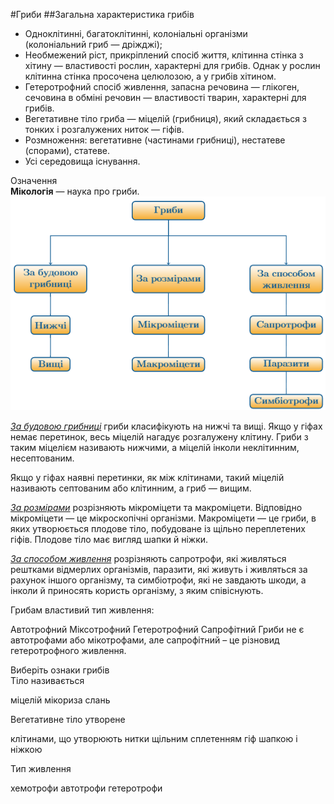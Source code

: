 #Гриби
##Загальна характеристика грибів

<ul>
<li>Одноклітинні, багатоклітинні, колоніальні організми<br>(колоніальний гриб — дріжджі);</li>
<li>Необмежений ріст, прикріплений спосіб життя, клітинна стінка з <span class="p1">хітину</span> — властивості рослин, характерні для грибів. Однак у рослин клітинна стінка просочена целюлозою, а у грибів хітином.</li>
<li>Гетеротрофний спосіб живлення, запасна речовина — глікоген, сечовина в обміні речовин — властивості тварин, характерні для грибів.</li>
<li>Вегетативне тіло гриба — <span class="p1">міцелій (грибниця)</span>, який складається з тонких і розгалужених ниток — гіфів.</li>
<li>Розмноження: вегетативне (частинами грибниці), нестатеве (спорами), статеве.</li>
<li>Усі середовища існування.</li>
</ul>

<div class="space">
<div class="eoz-wrap">
<span class="eoz">Означення</span>
<div class="eoz-text">
<b>Мікологія</b> — наука про гриби.
</div>
</div>
</div>

<div align="center"><img src="b161_box1.png"/></div>

<p><u><i>За будовою грибниці</i></u> гриби класифікують на нижчі та вищі. Якщо у гіфах немає перетинок, весь міцелій нагадує розгалужену клітину. Гриби з таким міцелієм називають <span class="p1">нижчими</span>, а міцелій  інколи <span class="p1">неклітинним</span>, <span class="p1">несептованим</span>.</p>

<p>Якщо у гіфах наявні перетинки, як між клітинами, такий міцелій називають <span class="p1">септованим</span> або <span class="p1">клітинним</span>, а гриб — <span class="p1">вищим</span>.</p>

<p><u><i>За розмірами</i></u> розрізняють мікроміцети та макроміцети. Відповідно мікроміцети — це мікроскопічні організми. Макроміцети — це гриби, в яких утворюється плодове тіло, побудоване із щільно переплетених гіфів. Плодове тіло має вигляд шапки й ніжки.</p>

<p><u><i>За способом живлення</i></u> розрізняють <span class="p1">сапротрофи</span>, які живляться рештками відмерлих організмів, <span class="p1">паразити</span>, які живуть і живляться за рахунок іншого організму, та <span class="p1">симбіотрофи</span>, які не завдають шкоди, а інколи й приносять користь організму, з яким співіснують.</p>

<quiz>
<question>
<p>Грибам властивий тип живлення:</p>
<answer>Автотрофний</answer>
<answer>Міксотрофний</answer>
<answer correct>Гетеротрофний</answer>
<answer>Сапрофітний</answer>
<explanation>Гриби не є автотрофами або мікотрофами, але сапрофітний – це різновид гетеротрофного живлення.</explanation>
</question>
<question>
<p>Виберіть ознаки грибів<br>
Тіло називається</p>
<answer correct>міцелій</answer>
<answer>мікориза</answer>
<answer>слань</answer>
<question>
<p>Вегетативне тіло утворене</p>
<answer>клітинами, що утворюють нитки</answer>
<answer correct>щільним сплетенням гіф</answer>
<answer>шапкою і ніжкою</answer>
<question>
<p>Тип живлення</p>
<answer>хемотрофи</answer>
<answer>автотрофи</answer>
<answer correct>гетеротрофи</answer>
</question>
<question>
</quiz>
